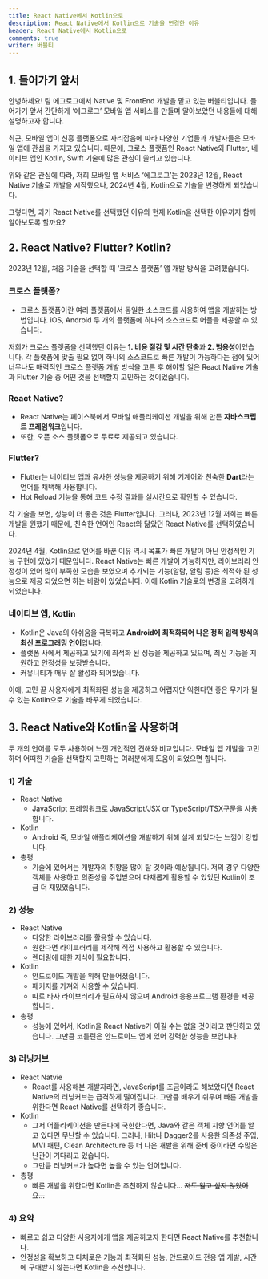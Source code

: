 ```yaml
---
title: React Native에서 Kotlin으로
description: React Native에서 Kotlin으로 기술을 변경한 이유
header: React Native에서 Kotlin으로
comments: true
writer: 버블티
---
```


## 1. 들어가기 앞서

안녕하세요! 팀 에그로그에서 Native 및 FrontEnd 개발을 맡고 있는 버블티입니다. 들어가기 앞서 간단하게 ‘에그로그’ 모바일 앱 서비스를 만들며 알아보았던 내용들에 대해 설명하고자 합니다.

최근, 모바일 앱이 신흥 플랫폼으로 자리잡음에 따라 다양한 기업들과 개발자들은 모바일 앱에 관심을 가지고 있습니다. 때문에, 크로스 플랫폼인 React Native와 Flutter, 네이티브 앱인 Kotlin, Swift 기술에 많은 관심이 쏠리고 있습니다.

위와 같은 관심에 따라, 저희 모바일 앱 서비스 ‘에그로그’는 2023년 12월, React Native 기술로 개발을 시작했으나, 2024년 4월, Kotlin으로 기술을 변경하게 되었습니다.

그렇다면, 과거 React Native를 선택했던 이유와 현재 Kotlin을 선택한 이유까지 함께 알아보도록 할까요?

## 2. React Native? Flutter? Kotlin?

2023년 12월, 처음 기술을 선택할 때 ‘크로스 플랫폼’ 앱 개발 방식을 고려했습니다.

### 크로스 플랫폼?

- 크로스 플랫폼이란 여러 플랫폼에서 동일한 소스코드를 사용하여 앱을 개발하는 방법입니다. iOS, Android 두 개의 플랫폼에 하나의 소스코드로 어플을 제공할 수 있습니다.

저희가 크로스 플랫폼을 선택했던 이유는 **1. 비용 절감 및 시간 단축**과 **2. 범용성**이었습니다. 각 플랫폼에 맞출 필요 없이 하나의 소스코드로 빠른 개발이 가능하다는 점에 있어 너무나도 매력적인 크로스 플랫폼 개발 방식을 고른 후 해야할 일은 React Native 기술과 Flutter 기술 중 어떤 것을 선택할지 고민하는 것이었습니다.

### React Native?

- React Native는 페이스북에서 모바일 애플리케이션 개발을 위해 만든 **자바스크립트 프레임워크**입니다.
- 또한, 오픈 소스 플랫폼으로 무료로 제공되고 있습니다.

### Flutter?

- Flutter는 네이티브 앱과 유사한 성능을 제공하기 위해 기계어와 친숙한 **Dart**라는 언어를 채택해 사용합니다.
- Hot Reload 기능을 통해 코드 수정 결과를 실시간으로 확인할 수 있습니다.

각 기술을 보면, 성능이 더 좋은 것은 Flutter입니다. 그러나, 2023년 12월 저희는 빠른 개발을 원했기 때문에, 친숙한 언어인 React와 닮았던 React Native를 선택하였습니다.

2024년 4월, Kotlin으로 언어를 바꾼 이유 역시 목표가 빠른 개발이 아닌 안정적인 기능 구현에 있었기 때문입니다. React Native는 빠른 개발이 가능하지만, 라이브러리 안정성이 있어 많이 부족한 모습을 보였으며 추가되는 기능(알람, 알림 등)은 최적화 된 성능으로 제공 되었으면 하는 바람이 있었습니다. 이에 Kotlin 기술로의 변경을 고려하게 되었습니다.

### 네이티브 앱, Kotlin

- Kotlin은 Java의 아쉬움을 극복하고 **Android에 최적화되어 나온 정적 입력 방식의 최신 프로그래밍 언어**입니다.
- 플랫폼 사에서 제공하고 있기에 최적화 된 성능을 제공하고 있으며, 최신 기능을 지원하고 안정성을 보장받습니다.
- 커뮤니티가 매우 잘 활성화 되어있습니다.

이에, 고민 끝 사용자에게 최적화된 성능을 제공하고 어렵지만 익힌다면 좋은 무기가 될 수 있는 Kotlin으로 기술을 바꾸게 되었습니다.

## 3. React Native와 Kotlin을 사용하며

두 개의 언어를 모두 사용하며 느낀 개인적인 견해와 비교입니다. 모바일 앱 개발을 고민하며 어떠한 기술을 선택할지 고민하는 여러분에게 도움이 되었으면 합니다.

### 1) 기술

- React Native
  - JavaScript 프레임워크로 JavaScript/JSX or TypeScript/TSX구문을 사용합니다.
- Kotlin
  - Android 즉, 모바일 애플리케이션을 개발하기 위해 설계 되었다는 느낌이 강합니다.
- 총평
  - 기술에 있어서는 개발자의 취향을 많이 탈 것이라 예상됩니다. 저의 경우 다양한 객체를 사용하고 의존성을 주입받으며 다채롭게 활용할 수 있었던 Kotlin이 조금 더 재밌었습니다.

### 2) 성능

- React Native
  - 다양한 라이브러리를 활용할 수 있습니다.
  - 원한다면 라이브러리를 제작해 직접 사용하고 활용할 수 있습니다.
  - 렌더링에 대한 지식이 필요합니다.
- Kotlin
  - 안드로이드 개발을 위해 만들어졌습니다.
  - 패키지를 가져와 사용할 수 있습니다.
  - 따로 타사 라이브러리가 필요하지 않으며 Android 응용프로그램 환경을 제공합니다.
- 총평
  - 성능에 있어서, Kotlin을 React Native가 이길 수는 없을 것이라고 판단하고 있습니다. 그만큼 코틀린은 안드로이드 앱에 있어 강력한 성능을 보입니다.

### 3) 러닝커브

- React Natvie
  - React를 사용해본 개발자라면, JavaScript를 조금이라도 해보았다면 React Native의 러닝커브는 급격하게 떨어집니다. 그만큼 배우기 쉬우며 빠른 개발을 위한다면 React Native를 선택하기 좋습니다.
- Kotlin
  - 그저 어플리케이션을 만든다에 국한한다면, Java와 같은 객체 지향 언어를 알고 있다면 무난할 수 있습니다. 그러나, Hilt나 Dagger2를 사용한 의존성 주입, MVI 패턴, Clean Architecture 등 더 나은 개발을 위해 준비 중이라면 수많은 난관이 기다리고 있습니다.
  - 그만큼 러닝커브가 높다면 높을 수 있는 언어입니다.
- 총평
  - 빠른 개발을 위한다면 Kotlin은 추천하지 않습니다… ~~저도 알고 싶지 않았어요…~~


### 4) 요약

- 빠르고 쉽고 다양한 사용자에게 앱을 제공하고자 한다면 React Native를 추천합니다.
- 안정성을 확보하고 다채로운 기능과 최적화된 성능, 안드로이드 전용 앱 개발, 시간에 구애받지 않는다면 Kotlin을 추천합니다.




